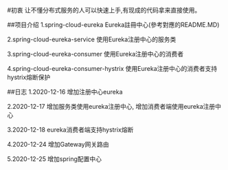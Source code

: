 #初衷
让不懂分布式服务的人可以快速上手,有现成的代码拿来直接使用。


##项目介绍
1.spring-cloud-eureka
Eureka註冊中心(參考對應的README.MD)

2.spring-cloud-eureka-service
使用Eureka注册中心的服务类

3.spring-cloud-eureka-consumer
使用Eureka注册中心的消费者

4.spring-cloud-eureka-consumer-hystrix
使用Eureka注册中心的消费者支持hystrix熔断保护

##日志
1.2020-12-16
增加注册中心eureka

2.2020-12-17
增加服务类使用eureka注册中心,
增加消费者端使用eureka注册中心

3.2020-12-18
eureka消费者端支持hystrix熔断

4.2020-12-24
增加Gateway网关路由

5.2020-12-25
增加spring配置中心